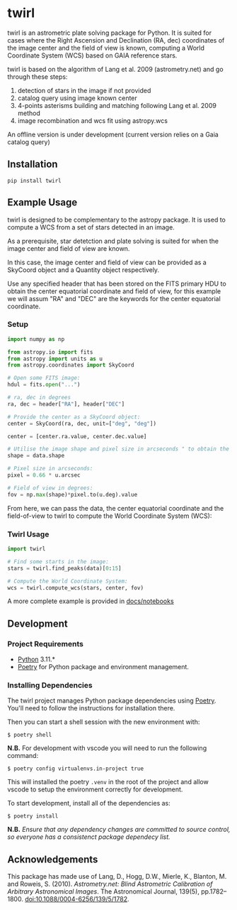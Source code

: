 # twirl

twirl is an astrometric plate solving package for Python. It is suited for cases where the Right Ascension and Declination (RA, dec) coordinates of the image center and the field of view is known, computing a World Coordinate System (WCS) based on GAIA reference stars.

twirl is based on the algorithm of Lang et al. 2009 (astrometry.net) and go through these steps:

1. detection of stars in the image if not provided
2. catalog query using image known center
3. 4-points asterisms building and matching following Lang et al. 2009 method
4. image recombination and wcs fit using astropy.wcs

An offline version is under development (current version relies on a Gaia catalog query)

## Installation

```shell
pip install twirl
```

## Example Usage

twirl is designed to be complementary to the astropy package. It is used to compute a WCS from a set of stars detected in an image. 

As a prerequisite, star detetction and plate solving is suited for when the image center and field of view are known. 

In this case, the image center and field of view can be provided as a SkyCoord object and a Quantity object respectively.

Use any specified header that has been stored on the FITS primary HDU to obtain the center equatorial coordinate and field of view, for this example we will assum "RA" and "DEC" are the keywords for the center equatorial coordinate.

### Setup

```python
import numpy as np

from astropy.io import fits
from astropy import units as u
from astropy.coordinates import SkyCoord

# Open some FITS image: 
hdul = fits.open("...")

# ra, dec in degrees
ra, dec = header["RA"], header["DEC"]

# Provide the center as a SkyCoord object:
center = SkyCoord(ra, dec, unit=["deg", "deg"])

center = [center.ra.value, center.dec.value]

# Utilise the image shape and pixel size in arcseconds " to obtain the field of view in degrees:
shape = data.shape

# Pixel size in arcseconds:
pixel = 0.66 * u.arcsec

# Field of view in degrees:
fov = np.max(shape)*pixel.to(u.deg).value
```

From here, we can pass the data, the center equatorial coordinate and the field-of-view to twirl to compute the World Coordinate System (WCS):

### Twirl Usage

```python
import twirl

# Find some starts in the image:
stars = twirl.find_peaks(data)[0:15]

# Compute the World Coordinate System:
wcs = twirl.compute_wcs(stars, center, fov)
```

A more complete example is provided in [docs/notebooks](https://github.com/lgrcia/twirl/tree/master/docs/notebooks)

## Development

### Project Requirements

- [Python](https://www.python.org/) 3.11.*
- [Poetry](https://python-poetry.org/) for Python package and environment management.

### Installing Dependencies

The twirl project manages Python package dependencies using [Poetry](https://python-poetry.org/). You'll need to follow the instructions for installation there.

Then you can start a shell session with the new environment with:

```console
$ poetry shell
```

**N.B.** For development with vscode you will need to run the following command:

```console
$ poetry config virtualenvs.in-project true
```

This will installed the poetry `.venv` in the root of the project and allow vscode to setup the environment correctly for development.

To start development, install all of the dependencies as:

```console
$ poetry install
```

**N.B.** _Ensure that any dependency changes are committed to source control, so everyone has a consistenct package dependecy list._

## Acknowledgements

This package has made use of Lang, D., Hogg, D.W., Mierle, K., Blanton, M. and Roweis, S. (2010). _Astrometry.net: Blind Astrometric Calibration of Arbitrary Astronomical Images_. The Astronomical Journal, 139(5), pp.1782–1800. [doi:10.1088/0004-6256/139/5/1782](https://iopscience.iop.org/article/10.1088/0004-6256/139/5/1782).